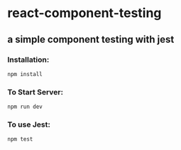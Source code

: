 # react-component-testing

## a simple component testing with jest

### **Installation:**

`` npm install ``

### **To Start Server:**

`` npm run dev ``

### **To use Jest:**

`` npm test ``
